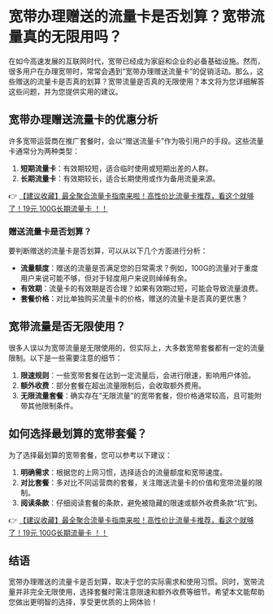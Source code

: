 # 宽带办理赠送的流量卡是否划算？宽带流量真的无限用吗？

在如今高速发展的互联网时代，宽带已经成为家庭和企业的必备基础设施。然而，很多用户在办理宽带时，常常会遇到“宽带办理赠送流量卡”的促销活动。那么，这些赠送的流量卡是否真的划算？宽带流量是否真的无限使用？本文将为您详细解答这些问题，并为您提供实用的建议。

## 宽带办理赠送流量卡的优惠分析

许多宽带运营商在推广套餐时，会以“赠送流量卡”作为吸引用户的手段。这些流量卡通常分为两种类型：

1. **短期流量卡**：有效期较短，适合临时使用或短期出差的人群。
2. **长期流量卡**：有效期较长，适合长期使用或作为备用流量来源。

👉 [【建议收藏】最全聚合流量卡指南来啦！高性价比流量卡推荐，看这个就够了！19元 100G长期流量卡 ！！](https://bit.ly/Liuliangka)

### 赠送流量卡是否划算？

要判断赠送的流量卡是否划算，可以从以下几个方面进行分析：

- **流量额度**：赠送的流量是否满足您的日常需求？例如，100G的流量对于重度用户来说可能不够，但对于轻度用户来说则绰绰有余。
- **有效期**：流量卡的有效期是否合理？如果有效期过短，可能会导致流量浪费。
- **套餐价格**：对比单独购买流量卡的价格，赠送的流量卡是否真的更优惠？

## 宽带流量是否无限使用？

很多人误以为宽带流量是无限使用的，但实际上，大多数宽带套餐都有一定的流量限制。以下是一些需要注意的细节：

1. **限速规则**：一些宽带套餐在达到一定流量后，会进行限速，影响用户体验。
2. **额外收费**：部分套餐在超出流量限制后，会收取额外费用。
3. **无限流量套餐**：确实存在“无限流量”的宽带套餐，但价格通常较高，且可能附带其他限制条件。

## 如何选择最划算的宽带套餐？

为了选择最划算的宽带套餐，您可以参考以下建议：

1. **明确需求**：根据您的上网习惯，选择适合的流量额度和宽带速度。
2. **对比套餐**：多对比不同运营商的套餐，关注赠送流量卡的价值和宽带流量的限制。
3. **阅读条款**：仔细阅读套餐的条款，避免被隐藏的限速或额外收费条款“坑”到。

👉 [【建议收藏】最全聚合流量卡指南来啦！高性价比流量卡推荐，看这个就够了！19元 100G长期流量卡 ！！](https://bit.ly/Liuliangka)

## 结语

宽带办理赠送的流量卡是否划算，取决于您的实际需求和使用习惯。同时，宽带流量并非完全无限使用，选择套餐时需注意限速和额外收费等细节。希望本文能帮助您做出更明智的选择，享受更优质的上网体验！
